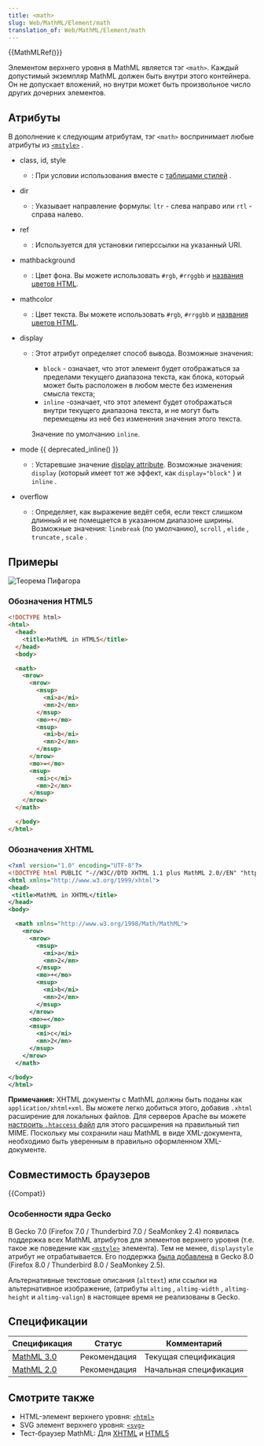 ```yaml
---
title: <math>
slug: Web/MathML/Element/math
translation_of: Web/MathML/Element/math
---
```

{{MathMLRef()}}

Элементом верхнего уровня в MathML является тэг `<math>`. Каждый допустимый экземпляр MathML должен быть внутри этого контейнера. Он не допускает вложений, но внутри может быть произвольное число других дочерних элементов.

## Атрибуты

В дополнение к следующим атрибутам, тэг `<math>` воспринимает любые атрибуты из [`<mstyle>`](/ru/docs/Web/MathML/Element/mstyle) .

- class, id, style
  - : При условии использования вместе с [таблицами стилей](/ru/docs/CSS) .
- dir
  - : Указывает направление формулы: `ltr` - слева направо или `rtl` - справа налево.
- ref
  - : Используется для установки гиперссылки на указанный URI.
- mathbackground
  - : Цвет фона. Вы можете использовать `#rgb`, `#rrggbb` и [названия цветов HTML](/ru/docs/CSS/color_value#Color_Keywords).
- mathcolor
  - : Цвет текста. Вы можете использовать `#rgb`, `#rrggbb` и [названия цветов HTML](/ru/docs/CSS/color_value#Color_Keywords).
- display

  - : Этот атрибут определяет способ вывода. Возможные значения:

    - `block` - означает, что этот элемент будет отображаться за пределами текущего диапазона текста, как блока, который может быть расположен в любом месте без изменения смысла текста;
    - `inline` -означает, что этот элемент будет отображаться внутри текущего диапазона текста, и не могут быть перемещены из неё без изменения значения этого текста.

    Значение по умолчанию `inline`.

- mode {{ deprecated_inline() }}
  - : Устаревшие значение [display attribute](/ru/docs/MathML/Element/math#attr-display).
    Возможные значения: `display` (который имеет тот же эффект, как `display="block"` ) и `inline` .
- overflow
  - : Определяет, как выражение ведёт себя, если текст слишком длинный и не помещается в указанном диапазоне ширины.
    Возможные значения: `linebreak` (по умолчанию), `scroll` , `elide` , `truncate` , `scale` .

## Примеры

![Теорема Пифагора](/files/3157/math.jpg)

### Обозначения HTML5

```html
<!DOCTYPE html>
<html>
  <head>
    <title>MathML in HTML5</title>
  </head>
  <body>

  <math>
    <mrow>
      <mrow>
        <msup>
          <mi>a</mi>
          <mn>2</mn>
        </msup>
        <mo>+</mo>
        <msup>
          <mi>b</mi>
          <mn>2</mn>
        </msup>
      </mrow>
      <mo>=</mo>
      <msup>
        <mi>c</mi>
        <mn>2</mn>
      </msup>
    </mrow>
  </math>

  </body>
</html>
```

### Обозначения XHTML

```xml
<?xml version="1.0" encoding="UTF-8"?>
<!DOCTYPE html PUBLIC "-//W3C//DTD XHTML 1.1 plus MathML 2.0//EN" "http://www.w3.org/Math/DTD/mathml2/xhtml-math11-f.dtd">
<html xmlns="http://www.w3.org/1999/xhtml">
<head>
 <title>MathML in XHTML</title>
</head>
<body>

  <math xmlns="http://www.w3.org/1998/Math/MathML">
    <mrow>
      <mrow>
        <msup>
          <mi>a</mi>
          <mn>2</mn>
        </msup>
        <mo>+</mo>
        <msup>
          <mi>b</mi>
          <mn>2</mn>
        </msup>
      </mrow>
      <mo>=</mo>
      <msup>
        <mi>c</mi>
        <mn>2</mn>
      </msup>
    </mrow>
  </math>

</body>
</html>
```

**Примечания:** XHTML документы с MathML должны быть поданы как `application/xhtml+xml`. Вы можете легко добиться этого, добавив `.xhtml` расширение для локальных файлов. Для серверов Apache вы можете [настроить `.htaccess` файл](http://httpd.apache.org/docs/2.2/mod/mod_mime.html#addtype) для этого расширения на правильный тип MIME. Поскольку мы сохранили наш MathML в виде XML-документа, необходимо быть уверенным в правильно оформленном XML-документе.

## Совместимость браузеров

{{Compat}}

### Особенности ядра Gecko

В Gecko 7.0 (Firefox 7.0 / Thunderbird 7.0 / SeaMonkey 2.4) появилась поддержка всех MathML атрибутов для элементов верхнего уровня (т.е. такое же поведение как [`<mstyle>`](/ru/docs/Web/MathML/Element/mstyle) элемента). Тем не менее, `displaystyle` атрибут не отрабатывается. Его поддержка [была добавлена](https://bugzilla.mozilla.org/show_bug.cgi?id=669719) ​​в Gecko 8.0 (Firefox 8.0 / Thunderbird 8.0 / SeaMonkey 2.5).

Альтернативные текстовые описания (`alttext`) или ссылки на альтернативное изображение, (атрибуты `altimg` , `altimg-width` , `altimg-height` и `altimg-valign`) в настоящее время не реализованы в Gecko.

## Спецификации

| Спецификация                                                                                                                             | Статус       | Комментарий            |
| ---------------------------------------------------------------------------------------------------------------------------------------- | ------------ | ---------------------- |
| [MathML 3.0](http://www.w3.org/TR/MathML3/chapter2.html) | Рекомендация | Текущая спецификация   |
| [MathML 2.0](http://www.w3.org/TR/MathML2/chapter7.html) | Рекомендация | Начальная спецификация |

## Смотрите также

- HTML-элемент верхнего уровня: [`<html>`](/ru/docs/Web/HTML/Element/html)
- SVG элемент верхнего уровня: [`<svg>`](/ru/docs/Web/SVG/Element/svg)
- Тест-браузер MathML: Для [XHTML](https://www.eyeasme.com/Joe/MathML/MathML_browser_test) и [HTML5](https://eyeasme.com/Joe/MathML/HTML5_MathML_browser_test)
